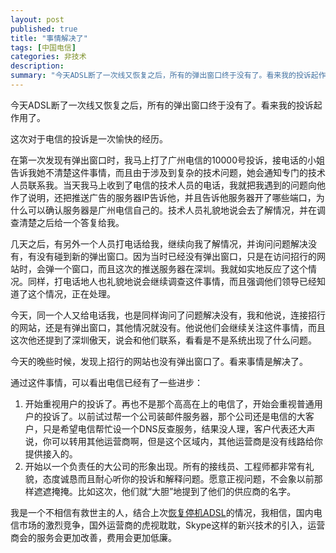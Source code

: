 ```yaml
---
layout: post
published: true
title: "事情解决了"
tags: [中国电信]
categories: 非技术    
description: 
summary: "今天ADSL断了一次线又恢复之后，所有的弹出窗口终于没有了。看来我的投诉起作用了。 这次对于电信的投诉是一次愉快的经历。 在第一次发现有弹出窗口时，我马上打了广州电信的10000号投诉，接电话的小姐告诉我她不清楚这件事情，而且由于涉及到复杂"
---
```

今天ADSL断了一次线又恢复之后，所有的弹出窗口终于没有了。看来我的投诉起作用了。  
  
这次对于电信的投诉是一次愉快的经历。  
  
在第一次发现有弹出窗口时，我马上打了广州电信的10000号投诉，接电话的小姐告诉我她不清楚这件事情，而且由于涉及到复杂的技术问题，她会通知专门的技术人员联系我。当天我马上收到了电信的技术人员的电话，我就把我遇到的问题向他作了说明，还把推送广告的服务器IP告诉他，并且告诉他服务器开了哪些端口，为什么可以确认服务器是广州电信自己的。技术人员礼貌地说会去了解情况，并在调查清楚之后给一个答复给我。  
  
几天之后，有另外一个人员打电话给我，继续向我了解情况，并询问问题解决没有，有没有碰到新的弹出窗口。因为当时已经没有弹出窗口，只是在访问招行的网站时，会弹一个窗口，而且这次的推送服务器在深圳。我就如实地反应了这个情况。同样，打电话地人也礼貌地说会继续调查这件事情，而且强调他们领导已经知道了这个情况，正在处理。  
  
今天，同一个人又给电话我，也是同样询问了问题解决没有，我和他说，连接招行的网站，还是有弹出窗口，其他情况就没有。他说他们会继续关注这件事情，而且这次他还提到了深圳傲天，说会和他们联系，看看是不是系统出现了什么问题。  
  
今天的晚些时候，发现上招行的网站也没有弹出窗口了。看来事情是解决了。  
  
通过这件事情，可以看出电信已经有了一些进步：  
  


1.  开始重视用户的投诉了。再也不是那个高高在上的电信了，开始会重视普通用户的投诉了。以前试过帮一个公司装邮件服务器，那个公司还是电信的大客户，只是希望电信帮忙设一个DNS反查服务，结果没人理，客户代表还大声说，你可以转用其他运营商啊，但是这个区域内，其他运营商是没有线路给你提供接入的。
2.  开始以一个负责任的大公司的形象出现。所有的接线员、工程师都非常有礼貌，态度诚恳而且耐心听你的投诉和解释问题。愿意正视问题，不会象以前那样遮遮掩掩。比如这次，他们就“大胆”地提到了他们的供应商的名字。

我是一个不相信有救世主的人，结合上次[恢复停机ADSL][ADSL]的情况，我相信，国内电信市场的激烈竞争，国外运营商的虎视耽耽，Skype这样的新兴技术的引入，运营商会的服务会更加改善，费用会更加低廉。


[ADSL]: http://blog.yypig.net/2006/07/adsl.html